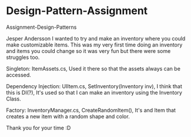 # Design-Pattern-Assignment
Assignment-Design-Patterns

Jesper Andersson I wanted to try and make an inventory where you could make customizable items. This was my very first time doing an inventory and items you could change so it was very fun but there were some struggles too.

Singleton: ItemAssets.cs, Used it there so that the assets always can be accessed.

Dependency Injection: UIItem.cs, SetInventory(Inventory inv), I think that this is DI(?), It's used so that I can make an inventory using the Inventory Class.

Factory: InventoryManager.cs, CreateRandomItem(), It's and Item that creates a new item with a random shape and color.

Thank you for your time :D
